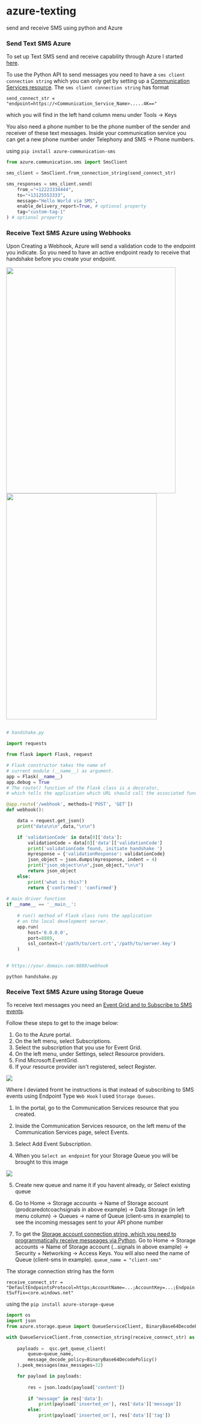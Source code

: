 # azure-texting
send and receive SMS using python and Azure

### Send Text SMS Azure

To set up Text SMS send and receive capability through Azure I started [here](https://learn.microsoft.com/en-us/azure/communication-services/quickstarts/sms/send?tabs=windows&pivots=platform-azcli). 

To use the Python API to send messages you need to have a `sms client connection string` which you can only get by setting up a [Communication Services resource](https://learn.microsoft.com/en-us/azure/communication-services/quickstarts/create-communication-resource?tabs=windows&pivots=platform-azp). The `sms client connection string` has format

`send_connect_str = "endpoint=https://<Communication_Service_Name>.....4K=="`

which you will find in the left hand column menu under Tools -> Keys

You also need a phone number to be the phone number of the sender and receiver of these text messages. Inside your communication service you can get a new phone number under Telephony and SMS -> Phone numbers. 

using `pip install azure-communication-sms`

```python
from azure.communication.sms import SmsClient

sms_client = SmsClient.from_connection_string(send_connect_str)

sms_responses = sms_client.send(
    from_="+12223334444",
    to="+13125553333",
    message="Hello World via SMS",
    enable_delivery_report=True, # optional property
    tag="custom-tag-1"
) # optional property
```
### Receive Text SMS Azure using Webhooks

Upon Creating a Webhook, Azure will send a validation code to the endpoint you indicate. 
So you need to have an active endpoint ready to receive that handshake before you create your endpoint.

<p float="left">
  <img src="samples/ENDPOINT.png" height=600 width=450> 
  <img src="samples/CREATEEVENT.png" height=600 width=400>
</p>

```python

# handshake.py

import requests

from flask import Flask, request

# Flask constructor takes the name of
# current module (__name__) as argument.
app = Flask(__name__)
app.debug = True
# The route() function of the Flask class is a decorator,
# which tells the application which URL should call the associated function.

@app.route('/webhook', methods=['POST', 'GET'])
def webhook():

    data = request.get_json()
    print("data\n\n",data,"\n\n")

    if 'validationCode' in data[0]['data']:
        validationCode = data[0]['data']['validationCode']
        print('validationCode found, initiate handshake ')
        myresponse = {'validationResponse': validationCode}
        json_object = json.dumps(myresponse, indent = 4)
        print("json_object\n\n",json_object,"\n\n")
        return json_object
    else:
        print('what is this?')
        return {'confirmed': 'confirmed'}
        
# main driver function
if __name__ == '__main__':
    
    # run() method of Flask class runs the application
    # on the local development server.
    app.run(
        host='0.0.0.0', 
        port=8889, 
        ssl_context=('/path/to/cert.crt','/path/to/server.key')
    )
    

# https://your.domain.com:8889/webhook
```

```console
python handshake.py
```

### Receive Text SMS Azure using Storage Queue

To receive text messages you need an [Event Grid and to Subscribe to SMS events](https://learn.microsoft.com/en-us/azure/communication-services/quickstarts/sms/handle-sms-events). 

Follow these steps to get to the image below:

1. Go to the Azure portal.
2. On the left menu, select Subscriptions.
3. Select the subscription that you use for Event Grid.
4. On the left menu, under Settings, select Resource providers.
5. Find Microsoft.EventGrid.
6. If your resource provider isn't registered, select Register.

<img src="samples/EVENTGRID.png">

Where I deviated fromt he instructions is that instead of subscribing to SMS events using Endpoint Type `Web Hook` I used `Storage Queues`. 

1. In the portal, go to the Communication Services resource that you created.

2. Inside the Communication Services resource, on the left menu of the Communication Services page, select Events.

3. Select Add Event Subscription.

4. When you `Select an endpoint` for your Storage Queue you will be brought to this image

<img src="samples/StorageQueue.png">

5. Create new queue and name it if you havent already, or Select existing queue

6. Go to Home -> Storage accounts -> Name of Storage account (prodcaredotcoachsignals in above example) -> Data Storage (in left menu column) -> Queues -> name of Queue (client-sms in example) to see the incoming messages sent to your API phone number

7. To get the [Storage account connection string, which you need to programmatically receive messeages via Python](https://learn.microsoft.com/en-us/azure/storage/queues/storage-python-how-to-use-queue-storage?tabs=python%2Cenvironment-variable-windows). Go to Home -> Storage accounts -> Name of Storage account (...signals in above example) -> Security + Networking -> Access Keys. You will also need the name of Queue (client-sms in example). `queue_name = "client-sms"`

The storage connection string has the form

`receive_connect_str = "DefaultEndpointsProtocol=https;AccountName=...;AccountKey=...;EndpointSuffix=core.windows.net"`

using the `pip install azure-storage-queue`

```python
import os
import json
from azure.storage.queue import QueueServiceClient, BinaryBase64DecodePolicy

with QueueServiceClient.from_connection_string(receive_connect_str) as qsc:
    
    payloads =  qsc.get_queue_client(
        queue=queue_name,
        message_decode_policy=BinaryBase64DecodePolicy()
    ).peek_messages(max_messages=32)

    for payload in payloads:
    
        res = json.loads(payload['content'])
        
        if "message" in res['data']:
            print(payload['inserted_on'], res['data']['message'])
        else:
            print(payload['inserted_on'], res['data']['tag'])
```

